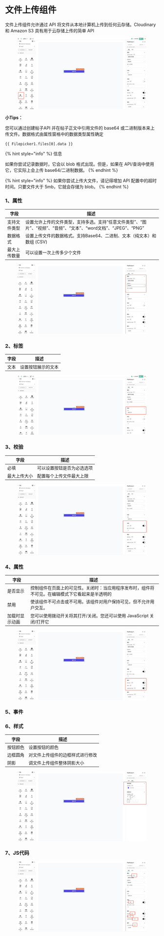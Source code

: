 # 文件上传组件

文件上传组件允许通过 API 将文件从本地计算机上传到任何云存储。Cloudinary 和 Amazon S3 具有用于云存储上传的简单 API

<figure><img src="../../../.gitbook/assets/image (96) (1).png" alt=""><figcaption></figcaption></figure>

**小Tips：**

您可以通过创建帖子API 并在帖子正文中引用文件的 base64 或二进制版本来上传文件。数据格式由属性窗格中的数据类型属性确定

```
{{ Filepicker1.files[0].data }}
```

{% hint style="info" %}
信息

如果你尝试记录数据时，它会以 blob 格式出现。但是，如果在 API/查询中使用它，它实际上会上传 base64/二进制数据。
{% endhint %}

{% hint style="info" %}
如果你尝试上传大文件，请记得增加 API 配置中的超时时间。只要文件大于 5mb，它就会存储为 blob。
{% endhint %}

### 1、属性

| 字段     | 描述                                                                    |
| ------ | --------------------------------------------------------------------- |
| 支持文件类型 | 设置允许上传的文件类型，支持多选。支持“任意文件类型”、“图片”、“视频”、“音频”、“文本”、“word文档”、“JPEG”、“PNG” |
| 数据格式   | 设置上传文件的数据格式。支持Base64、二进制、文本（纯文本）和数组 (CSV)                             |
| 最大上传数量 | 可以设置一次上传多少个文件                                                         |

<figure><img src="../../../.gitbook/assets/image (95) (1).png" alt=""><figcaption></figcaption></figure>

### 2、标签

| 字段 | 描述        |
| -- | --------- |
| 文本 | 设置按钮展示的文本 |

<figure><img src="../../../.gitbook/assets/image (138) (1).png" alt=""><figcaption></figcaption></figure>

### 3、校验

| 字段     | 描述            |
| ------ | ------------- |
| 必填     | 可以设置按钮是否为必选选项 |
| 最大上传大小 | 配置每个上传文件最大上限  |

<figure><img src="../../../.gitbook/assets/image (119) (1).png" alt=""><figcaption></figcaption></figure>

### 4、属性

| 字段      | 描述                                               |
| ------- | ------------------------------------------------ |
| 是否显示    | 控制组件在页面上的可见性。关闭时：当应用程序发布时，组件将不可见。在编辑模式下它看起来是半透明的 |
| 禁用      | 使该组件不可点击或不可用。该组件对用户保持可见，但不允许用户交互。                |
| 加载时显示动画 | 您可以使用拨动开关将其打开/关闭。您还可以使用 JavaScript 关闭/打开它        |

<figure><img src="../../../.gitbook/assets/image (112) (1).png" alt=""><figcaption></figcaption></figure>

### 5、事件





### 6、样式

| 字段   | 描述               |
| ---- | ---------------- |
| 按钮颜色 | 设置按钮的颜色          |
| 边框圆角 | 对文件上传组件的边框样式进行修改 |
| 阴影   | 调文件上传组件整体阴影大小    |

<figure><img src="../../../.gitbook/assets/image (110) (1).png" alt=""><figcaption></figcaption></figure>

### 7、JS代码

<figure><img src="../../../.gitbook/assets/image (140).png" alt=""><figcaption></figcaption></figure>
